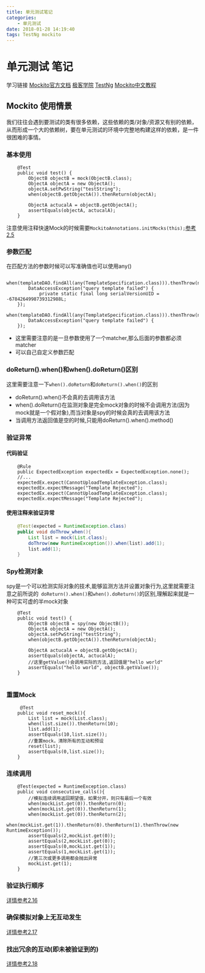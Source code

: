 ```yaml
---
title: 单元测试笔记
categories:
    - 单元测试
date: 2018-01-28 14:19:40
tags: TestNg mockito
---
```

# 单元测试 笔记

学习链接
[Mockito官方文档][1]
[极客学院][2]
[TestNg][3]
[Mockito中文教程][4]

## Mockito 使用情景
我们往往会遇到要测试的类有很多依赖，这些依赖的类/对象/资源又有别的依赖，从而形成一个大的依赖树，要在单元测试的环境中完整地构建这样的依赖，是一件很困难的事情。
<!-- more -->
###  基本使用
```
	@Test
	public void test() {
		ObjectB objectB = mock(ObjectB.class);
		ObjectA objectA = new ObjectA();
		objectA.setPwString("testString");
		when(objectB.getObjectA()).thenReturn(objectA);
		
		ObjectA actucalA = objectB.getObjectA();
		assertEquals(objectA, actucalA);
	}
```

注意使用注释快速Mock的时候需要`MockitoAnnotations.initMocks(this);`[参考2.5][4]

### 参数匹配
在匹配方法的参数时候可以写准确值也可以使用any()
```
    when(templateDAO.findAll(any(TemplateSpecification.class))).thenThrow(new 
    	DataAccessException("query template failed") {
        	private static final long serialVersionUID = -6784264998739312988L;
    });
    when(templateDAO.findAll(any(TemplateSpecification.class))).thenThrow(new
    	DataAccessException("query template failed") {
    }); 
```
-   这里需要注意的是一旦参数使用了一个matcher,那么后面的参数都必须matcher
-   可以自己自定义参数匹配


### doReturn().when()和when().doReturn()区别
这里需要注意一下`when().doReturn`和`doReturn().when()`的区别

-   doReturn().when()不会真的去调用该方法
-   when().doReturn()在监测对象是完全mock对象的时候不会调用方法(因为mock就是一个假对象),而当对象是spy的时候会真的去调用该方法
-   当调用方法返回值是空的时候,只能用doReturn().when().method()

### 验证异常

#### 代码验证
```
    @Rule
    public ExpectedException expectedEx = ExpectedException.none(); 
    //...
    expectedEx.expect(CannotUploadTemplateException.class);
    expectedEx.expectMessage("Template Rejected"); 
    expectedEx.expect(CannotUploadTemplateException.class);
    expectedEx.expectMessage("Template Rejected"); 
```

#### 使用注释来验证异常
```Java
    @Test(expected = RuntimeException.class)
    public void doThrow_when(){
        List list = mock(List.class);
        doThrow(new RuntimeException()).when(list).add(1);
        list.add(1);
    }

```

### Spy检测对象
spy是一个可以检测实际对象的技术,能够监测方法并设置对象行为,这里就需要注意之前所说的` doReturn().when()`和`when().doReturn()`的区别,理解起来就是一种可实可虚的半mock对象
```
	@Test
	public void test() {
		ObjectB objectB = spy(new ObjectB());
		ObjectA objectA = new ObjectA();
		objectA.setPwString("testString");
		when(objectB.getObjectA()).thenReturn(objectA);
		
		ObjectA actucalA = objectB.getObjectA();
		assertEquals(objectA, actucalA);
	    //这里getValue()会调用实际的方法,返回值是"hello world"
		assertEquals("hello world", objectB.getValue());
	}
	
```

### 重置Mock  
```
     @Test
    public void reset_mock(){
        List list = mock(List.class);
        when(list.size()).thenReturn(10);
        list.add(1);
        assertEquals(10,list.size());
        //重置mock，清除所有的互动和预设
        reset(list);
        assertEquals(0,list.size());
    }
```
 
### 连续调用

```
    @Test(expected = RuntimeException.class)
    public void consecutive_calls(){
        //模拟连续调用返回期望值，如果分开，则只有最后一个有效
        when(mockList.get(0)).thenReturn(0);
        when(mockList.get(0)).thenReturn(1);
        when(mockList.get(0)).thenReturn(2);
        when(mockList.get(1)).thenReturn(0).thenReturn(1).thenThrow(new RuntimeException());
        assertEquals(2,mockList.get(0));
        assertEquals(2,mockList.get(0));
        assertEquals(0,mockList.get(1));
        assertEquals(1,mockList.get(1));
        //第三次或更多调用都会抛出异常
        mockList.get(1);
    }
```

### 验证执行顺序
[详情参考2.16][4]
### 确保模拟对象上无互动发生
[详情参考2.17][4]
### 找出冗余的互动(即未被验证到的)
[详情参考2.18][4]

 [1]: http://static.javadoc.io/org.mockito/mockito-core/2.13.0/org/mockito/Mockito.html
 [2]: http://wiki.jikexueyuan.com/list/java/
 [3]: http://www.yiibai.com/testng/suite-test.html
 [4]: http://www.cnblogs.com/Ming8006/p/6297333.html
 
 
 







